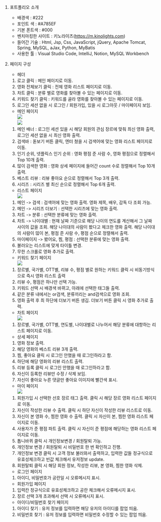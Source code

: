 1. 포트폴리오 소개
   - 배경색 : #222
   - 포인트 색 : #A785EF
   - 기본 폰트색 : #000
   - 벤치마킹한 사이트 : 키노라이츠(https://m.kinolights.com)
   - 들어간 기술 : Html, Jsp, Css, JavaScript, jQuery, Apache Tomcat, Spring, MySQL, aJax, Python, MyBatis
   - 사용한 툴 : Visual Studio Code, IntelliJ, Notion, MySQL Workbench

2. 페이지 구성
   - 헤더
	1. 로고 클릭 : 메인 페이지로 이동.
	2. 영화 전체보기 클릭 : 전체 영화 리스트 페이지로 이동.
	3. 차트 클릭 : 분류 별로 영화를 찾아볼 수 있는 페이지로 이동.
	4. 키워드 찾기 클릭 : 키워드를 골라 영화를 찾아볼 수 있는 페이지로 이동.
	5. 로그인 세션 없을 시 로그인 / 회원가입, 있을 시 로그아웃 / 마이페이지 보임.

   - 메인 페이지
        <br><img src = "https://github.com/songyouyoung/movieLike/assets/144079150/d8c73b20-2639-44d3-b2ae-3ee66f73f06e">
	<br><img src = "https://github.com/songyouyoung/movieLike/assets/144079150/57980a38-b8cb-4e6c-b25c-31fb6d9bdae9">
	1. 메인 배너 : 로그인 세션 있을 시 해당 회원의 관심 장르에 맞춰 최신 영화 출력, 로그인 세션 없을 시 최신 영화 출력.
	2. 검색바 : 돋보기 버튼 클릭, 엔터 쳤을 시 검색어에 맞는 영화 리스트 페이지로 이동.
	3. 인기 순위, 넷플릭스 인기 순위 : 영화 평점 준 사람 수, 영화 평점으로 정렬해서 Top 10개 출력.
	4. 많이 검색한 영화 : 영화 상세 페이지에 들어간 count 수로 정렬해서 Top 10개 출력.
	5. 베스트 리뷰 : 리뷰 좋아요 순으로 정렬해서 Top 3개 출력.
	6. 시리즈 : 시리즈 별 최신 순으로 정렬해서 Top 6개 출력.

   - 리스트 페이지
     	<br><img src = "https://github.com/songyouyoung/movieLike/assets/144079150/b11a99dc-6147-44fb-9732-6dd98d793435">
	1. 메인 -> 검색 : 검색어에 맞는 영화 출력. 영화 제목, 배우, 감독 다 조회 가능. 
	2. 메인 -> 시리즈 더보기 : 선택한 시리즈에 맞는 영화 출력. 
	3. 차트 -> 분류 : 선택한 분류에 맞는 영화 출력. 
	4. 차트 -> 나이대별 : 현재 날짜 기준으로 해당 나이의 연도를 계산해서 그 날짜 사이의 값을 조회. 
			   해당 나이대의 사람이 봤다고 체크한 영화 출력. 
			   해당 나이대의 사람이 많이 본, 평점 준 사람 수, 평점 순으로 정렬해서 출력.
	5. 마이페이지 -> 봤어요, 찜, 평점 : 선택한 분류에 맞는 영화 출력. 
	6. 불러오는 리스트에 맞게 타이틀 변경.
	7. 무한 스크롤로 영화 추가로 출력. 

   - 키워드 찾기 페이지
     	<br><img src = "https://github.com/songyouyoung/movieLike/assets/144079150/0f50f109-4d7a-41e8-8282-4fb88cef9a0b">
	1. 장르별, 국가별, OTT별, 리뷰 수, 평점 별로 원하는 키워드 클릭 시 비동기방식으로 즉시 영화 리스트 출력
	2. 리뷰 수, 평점은 하나만 선택 가능. 
	3. 키워드 선택 시 배경색 바뀌고, 아래에 선택한 태그들 출력. 
	4. 같은 분류 내에서는 or검색, 분류끼리는 and검색으로 영화 조회. 
	5. 영화 출력 후 최 하단에 더보기 버튼 생김. 더보기 버튼 클릭 시 영화 추가로 출력. 

   - 차트 페이지
     	<br><img src = "https://github.com/songyouyoung/movieLike/assets/144079150/7524279a-14b8-432d-8efe-94bb3c547941">
	1. 장르별, 국가별, OTT별, 연도별, 나이대별로 나누어서 해당 분류에 대항하는 리스트 페이지로 이동. 

   - 상세 페이지
	1. 영화 정보 출력. 
	2. 해당 영화의 베스트 리뷰 3개 출력. 
	3. 찜, 좋아요 클릭 시 로그인 안했을 때 로그인하라고 함. 
	4. 하단에 해당 영화의 리뷰 리스트 출력. 
	5. 리뷰 등록 클릭 시 로그인 안했을 때 로그인하라고 함.
	6. 자신이 등록한 리뷰만 수정 / 삭제 보임. 
	7. 자신이 좋아요 누른 댓글만 좋아요 이미지에 빨간색 표시. 

   - 마이 페이지
     	<br><img src = "https://github.com/songyouyoung/movieLike/assets/144079150/82f035a5-978f-4bc4-99c5-470fa69ef5d4">
	1. 회원가입 시 선택한 선호 장르 태그 출력. 클릭 시 해당 장르 영화 리스트 페이지로 이동.
	2. 자신이 작성한 리뷰 수 출력. 클릭 시 하단 자신이 작성한 리뷰 리스트로 이동.
	3. 자신이 본 영화 수, 찜한 영화 수 출력. 클릭 시 자신이 본, 찜한 영화 리스트 페이지로 이동. 
	4. 사용자가 준 평점 파트 출력. 클릭 시 자신이 준 평점에 해당하는 영화 리스트 페이지로 이동. 
	5. 톱니바퀴 클릭 시 개인정보변경 / 회원탈퇴 가능. 
	6. 개인정보 변경 / 회원탈퇴 시 비밀번호 한 번 확인하고 진행. 
	7. 개인정보 변경 클릭 시 고객 정보 불러와서 출력하고, 입력한 값들 정규식으로 유효성체크하고 빈값 체크해서 유저정보 update. 
	8. 회원탈퇴 클릭 시 해당 회원 정보, 작성한 리뷰, 본 영화, 찜한 영화 삭제. 

   - 로그인 페이지
	1. 아이디, 비밀번호가 공란일 시 오류메시지 표시.

   - 회원가입 페이지
	1. 입력칸 정규식으로 유효성체크하고 공란 체크해서 오류메시지 표시.
	2. 장르 선택 3개 초과해서 선택 시 오류메시지 표시.

   - 아이디/비밀번호 찾기 페이지
	1. 아이디 찾기 : 유저 정보를 입력하면 해당 유저의 아이디를 팝업 띄움.
	2. 비밀번호 찾기 : 유저 정보를 입력하면 비밀번호 수정할 수 있는 팝업 띄움.
